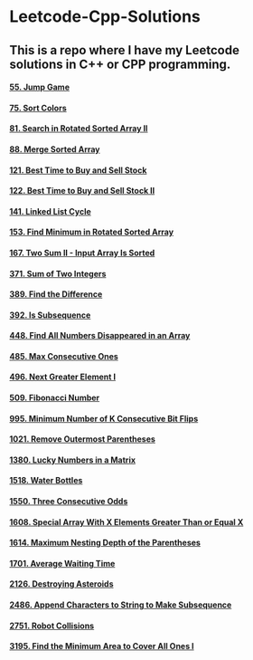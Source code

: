 # Leetcode-Cpp-Solutions

## This is a repo where I have my Leetcode solutions in C++ or CPP programming.

#### [55. Jump Game](https://github.com/PGanaSekhar/Leetcode-Cpp-Solutions/blob/main/55.%20Jump%20Game.cpp)
#### [75. Sort Colors](https://github.com/PGanaSekhar/Leetcode-Cpp-Solutions/blob/main/75.%20Sort%20Colors.cpp)
#### [81. Search in Rotated Sorted Array II](https://github.com/PGanaSekhar/Leetcode-Cpp-Solutions/blob/main/81.%20Search%20in%20Rotated%20Sorted%20Array%20II.cpp)
#### [88. Merge Sorted Array](https://github.com/PGanaSekhar/Leetcode-Cpp-Solutions/blob/main/88.%20Merge%20Sorted%20Array.cpp)
#### [121. Best Time to Buy and Sell Stock](https://github.com/PGanaSekhar/Leetcode-Cpp-Solutions/blob/main/121.%20Best%20Time%20to%20Buy%20and%20Sell%20Stock.cpp)
#### [122. Best Time to Buy and Sell Stock II](https://github.com/PGanaSekhar/Leetcode-Cpp-Solutions/blob/main/122.%20Best%20Time%20to%20Buy%20and%20Sell%20Stock%20II.cpp)
#### [141. Linked List Cycle](https://github.com/PGanaSekhar/Leetcode-Cpp-Solutions/blob/main/141.%20Linked%20List%20Cycle.cpp)
#### [153. Find Minimum in Rotated Sorted Array](https://github.com/PGanaSekhar/Leetcode-Cpp-Solutions/blob/main/153.%20Find%20Minimum%20in%20Rotated%20Sorted%20Array.cpp)
#### [167. Two Sum II - Input Array Is Sorted](https://github.com/PGanaSekhar/Leetcode-Cpp-Solutions/blob/main/167.%20Two%20Sum%20II%20-%20Input%20Array%20Is%20Sorted.cpp)
#### [371. Sum of Two Integers](https://github.com/PGanaSekhar/Leetcode-Cpp-Solutions/blob/main/371.%20Sum%20of%20Two%20Integers.cpp)
#### [389. Find the Difference](https://github.com/PGanaSekhar/Leetcode-Cpp-Solutions/blob/main/389.%20Find%20the%20Difference.cpp)
#### [392. Is Subsequence](https://github.com/PGanaSekhar/Leetcode-Cpp-Solutions/blob/main/392.%20Is%20Subsequence.cpp)
#### [448. Find All Numbers Disappeared in an Array](https://github.com/PGanaSekhar/Leetcode-Cpp-Solutions/blob/main/448.%20Find%20All%20Numbers%20Disappeared%20in%20an%20Array.cpp)
#### [485. Max Consecutive Ones](https://github.com/PGanaSekhar/Leetcode-Cpp-Solutions/blob/main/485.%20Max%20Consecutive%20Ones.cpp)
#### [496. Next Greater Element I](https://github.com/PGanaSekhar/Leetcode-Cpp-Solutions/blob/main/496.%20Next%20Greater%20Element%20I.cpp)
#### [509. Fibonacci Number](https://github.com/PGanaSekhar/Leetcode-Cpp-Solutions/blob/main/509.%20Fibonacci%20Number.cpp)
#### [995. Minimum Number of K Consecutive Bit Flips](https://github.com/PGanaSekhar/Leetcode-Cpp-Solutions/blob/main/995.%20Minimum%20Number%20of%20K%20Consecutive%20Bit%20Flips.cpp)
#### [1021. Remove Outermost Parentheses](https://github.com/PGanaSekhar/Leetcode-Cpp-Solutions/blob/main/1021.%20Remove%20Outermost%20Parentheses.cpp)
#### [1380. Lucky Numbers in a Matrix](https://github.com/PGanaSekhar/Leetcode-Cpp-Solutions/blob/main/1380.%20Lucky%20Numbers%20in%20a%20Matrix.cpp)
#### [1518. Water Bottles](https://github.com/PGanaSekhar/Leetcode-Cpp-Solutions/blob/main/1518.%20Water%20Bottles.cpp)
#### [1550. Three Consecutive Odds](https://github.com/PGanaSekhar/Leetcode-Cpp-Solutions/blob/main/1550.%20Three%20Consecutive%20Odds.cpp)
#### [1608. Special Array With X Elements Greater Than or Equal X](https://github.com/PGanaSekhar/Leetcode-Cpp-Solutions/blob/main/1608.%20Special%20Array%20With%20X%20Elements%20Greater%20Than%20or%20Equal%20X.cpp)
#### [1614. Maximum Nesting Depth of the Parentheses](https://github.com/PGanaSekhar/Leetcode-Cpp-Solutions/blob/main/1614.%20Maximum%20Nesting%20Depth%20of%20the%20Parentheses.cpp)
#### [1701. Average Waiting Time](https://github.com/PGanaSekhar/Leetcode-Cpp-Solutions/blob/main/1701.%20Average%20Waiting%20Time.cpp)
#### [2126. Destroying Asteroids](https://github.com/PGanaSekhar/Leetcode-Cpp-Solutions/blob/main/2126.%20Destroying%20Asteroids.cpp)
#### [2486. Append Characters to String to Make Subsequence](https://github.com/PGanaSekhar/Leetcode-Cpp-Solutions/blob/main/2486.%20Append%20Characters%20to%20String%20to%20Make%20Subsequence.cpp)
#### [2751. Robot Collisions](https://github.com/PGanaSekhar/Leetcode-Cpp-Solutions/blob/main/2751.%20Robot%20Collisions.cpp)
#### [3195. Find the Minimum Area to Cover All Ones I](https://github.com/PGanaSekhar/Leetcode-Cpp-Solutions/blob/main/3195.%20Find%20the%20Minimum%20Area%20to%20Cover%20All%20Ones%20I.cpp)
